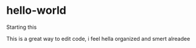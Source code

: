 # hello-world
Starting this

This is a great way to edit code, i feel hella organized and smert alreadee
